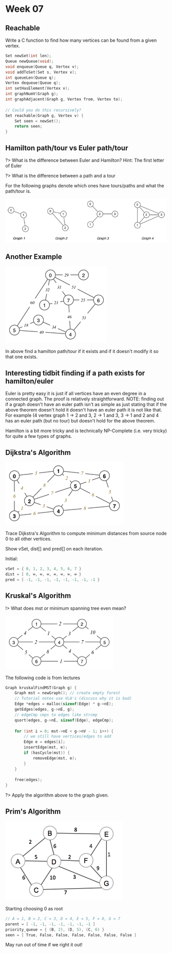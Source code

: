 # Week 07

## Reachable

Write a C function to find how many vertices can be found from a given vertex.

```c
Set newSet(int len);
Queue newQueue(void);
void enqueue(Queue q, Vertex v);
void addToSet(Set s, Vertex v);
int queueLen(Queue q);
Vertex dequeue(Queue q);
int setHasElement(Vertex v);
int graphNumV(Graph g);
int graphAdjacent(Graph g, Vertex from, Vertex to);

// Could you do this recursively?
Set reachable(Graph g, Vertex v) {
    Set seen = newSet();
    return seen;
}
```

## Hamilton path/tour vs Euler path/tour

?> What is the difference between Euler and Hamilton?  Hint: The first letter of Euler

?> What is the difference between a path and a tour

For the following graphs denote which ones have tours/paths and what the path/tour is.

![paths](assets/img/euler-hamilton.png)

## Another Example

![graph2](assets/img/graph2.png)

In above find a hamilton path/tour if it exists and if it doesn't modify it so that one exists.

## Interesting tidbit finding if a path exists for hamilton/euler

Euler is pretty easy it is just if all vertices have an even degree in a connected graph.  The proof is relatively straightforward.  NOTE: finding out if a graph doesn't have an euler path isn't as simple as just stating that if the above theorem doesn't hold it doesn't have an euler path it is not like that.  For example (4 vertex graph 1 -> 2 and 3, 2 -> 1 and 3, 3 -> 1 and 2 and 4 has an euler path (but no tour) but doesn't hold for the above theorem.

Hamilton is a bit more tricky and is technically NP-Complete (i.e. very tricky) for quite a few types of graphs.

## Dijkstra's Algorithm

![djkstra](assets/img/djkstra.png)

Trace Dijkstra's Algorithm to compute minimum distances from source node 0 to all other vertices.

Show vSet, dist[] and pred[] on each iteration.

Initial:

```c
vSet = { 0, 1, 2, 3, 4, 5, 6, 7 }
dist = [ 0, ∞, ∞, ∞, ∞, ∞, ∞, ∞ }
pred = [ -1, -1, -1, -1, -1, -1, -1, -1 }
```

## Kruskal's Algorithm

!> What does mst or minimum spanning tree even mean?

![kruskal](assets/img/kruskall.png)

The following code is from lectures

```c
Graph kruskalFindMST(Graph g) {
    Graph mst = newGraph(); // create empty forest
    // Tutorial notes use VLA's (discuss why it is bad)
    Edge *edges = malloc(sizeof(Edge) * g->nE);
    getEdges(edges, g->nE, g);
    // edgeCmp cmps to edges like strcmp
    qsort(edges, g->nE, sizeof(Edge), edgeCmp);

    for (int i = 0; mst->nE < g->nV - 1; i++) {
        // we still have vertices/edges to add
        Edge e = edges[i];
        insertEdge(mst, e);
        if (hasCycle(mst)) {
            removeEdge(mst, e);
        }
    }

    free(edges);
}
```

?> Apply the algorithm above to the graph given.

## Prim's Algorithm

![prim](assets/img/primm.png)

Starting choosing 0 as root

```c
// A = 1, B = 2, C = 3, D = 4, E = 5, F = 6, G = 7
parent = [ -1, -1, -1, -1, -1, -1, -1 ]
priority_queue = { (B, 2), (D, 5), (C, 6) }
seen = [ True, False, False, False, False, False, False ]
```

May run out of time if we right it out!

